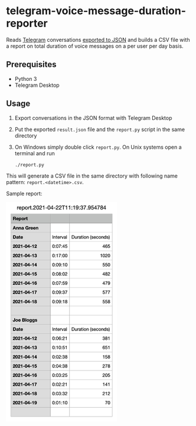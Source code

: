 # telegram-voice-message-duration-reporter

Reads [Telegram](https://telegram.org) conversations [exported to
JSON](https://telegram.org/blog/export-and-more) and builds a CSV file with a report on
total duration of voice messages on a per user per day basis.

## Prerequisites
- Python 3
- Telegram Desktop

## Usage

1. Export conversations in the JSON format with Telegram Desktop
2. Put the exported `result.json` file and the `report.py` script in the same directory
3. On Windows simply double click `report.py`. On Unix systems open a terminal and run

    ```bash
    ./report.py
    ```

This will generate a CSV file in the same directory with following name pattern:
`report.<datetime>.csv`.

Sample report:

<img src="./sample-report.png" width="300" alt="Sample report screengrab" />
